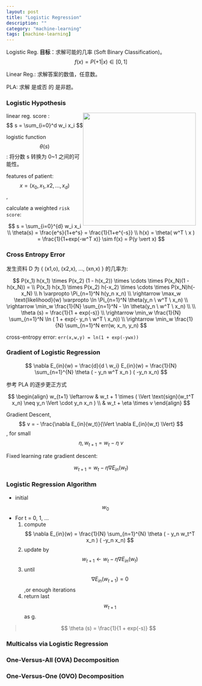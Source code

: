 ```yaml
---
layout: post
title: "Logistic Regression"
description: ""
category: "machine-learning"
tags: [machine-learning]
---
```


<script type="text/javascript" async
  src="https://cdn.mathjax.org/mathjax/latest/MathJax.js?config=TeX-MML-AM_CHTML">
</script>

<script type="text/x-mathjax-config">
MathJax.Hub.Config({
  displayAlign: "left"
});
</script>

Logistic Reg. __目标__：求解可能的几率 (Soft Binary Classification)。$$ f(x) = P(+1 \vert x) \in [0,1] $$

Linear Reg.: 求解答案的数值，任意数。

PLA: 求解 是或否 的 是非题。

### Logistic Hypothesis

<img style="width:300px;float:right;" src="https://upload.wikimedia.org/wikipedia/commons/thumb/1/1a/Logistic_cdf.svg/640px-Logistic_cdf.svg.png" />

linear reg. score : $$ s = \sum_{i=0}^d w_i x_i $$

logistic function $$ \theta (s) $$ : 将分数 s 转换为 0~1 之间的可能性。

features of patient: $$ x = (x_0, x_1, x2, ..., x_d) $$ ,

calculate a weighted `risk score`:

$$
s = \sum_{i=0}^{d} w_i x_i 
\\
\theta(s) = \frac{e^s}{1+e^s} = \frac{1}{1+e^{-s}}
\\
h(x) = \theta( w^T \ x ) = \frac{1}{1+exp(-w^T x)} \sim f(x) = P(y \vert x)
$$

### Cross Entropy Error

发生资料 D 为 { (x1,o), (x2,x), ..., (xn,x) } 的几率为: 

$$  
P(x_1) h(x_1) \times P(x_2) (1 - h(x_2)) \times \cdots \times P(x_N)(1 - h(x_N)) = \\
P(x_1) h(x_1) \times P(x_2) h(-x_2) \times \cdots \times P(x_N)h(-x_N) 
\\
h \varpropto \Pi_{n=1}^N h(y_n x_n)
\\
\rightarrow \max_w \text{likelihood}(w) \varpropto \ln \Pi_{n=1}^N \theta(y_n \ w^T \  x_n)
\\
\rightarrow \min_w \frac{1}{N} \sum_{n=1}^N - \ln \theta(y_n \ w^T \  x_n)
\\
\\
\theta (s) = \frac{1}{1 + exp(-s)}
\\
\rightarrow \min_w \frac{1}{N} \sum_{n=1}^N \ln ( 1 + exp(- y_n \ w^T \  x_n))
\\
\rightarrow \min_w \frac{1}{N} \sum_{n=1}^N err(w, x_n, y_n)
$$

cross-entropy error: `err(x,w,y) = ln(1 + exp(-ywx))`

### Gradient of Logistic Regression

$$
\nabla E_{in}(w) = \frac{d}{d \ w_i} E_{in}(w) = \frac{1}{N} \sum_{n=1}^{N} \theta ( - y_n w^T x_n ) ( -y_n x_n)
$$

参考 PLA 的逐步更正方式

$$
\begin{align}
w_{t+1} \leftarrow & w_t + 1 \times ( \Vert \text{sign}(w_t^T x_n) \neq y_n \Vert \cdot y_n x_n ) \\
& w_t + \eta \times v
\end{align}
$$

Gradient Descent, $$ v = - \frac{\nabla E_{in}(w_t)}{\Vert \nabla E_{in}(w_t) \Vert} $$, for small $$ \eta, w_{t+1} = w_t - \eta \ v $$

Fixed learning rate gradient descent:

$$
w_{t+1} = w_t - \eta \nabla E_{in}(w_t)
$$

### Logistic Regression Algorithm

- initial $$ w_0 $$
- For t = 0, 1, ...
    1. compute
        $$
        \nabla E_{in}(w) = \frac{1}{N} \sum_{n=1}^{N} \theta ( - y_n w_t^T x_n ) ( -y_n x_n)
        $$
    2. update by
        $$
        w_{t+1} \leftarrow w_t - \eta \nabla E_{in}(w_t)
        $$
    3. until 
        $$ \nabla E_{in} (w_{t+1}) = 0 $$ ,or enough iterations
    4. return last $$ w_{t+1} $$ as g.

> $$ \theta (s) = \frac{1}{1 + exp(-s)} $$

### Multicalss via Logistic Regression


### One-Versus-All (OVA) Decomposition

### One-Versus-One (OVO) Decomposition
